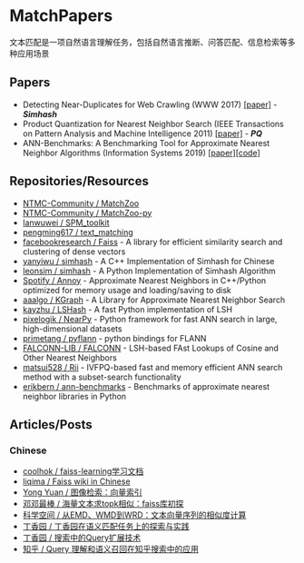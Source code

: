 # MatchPapers

文本匹配是一项自然语言理解任务，包括自然语言推断、问答匹配、信息检索等多种应用场景

## Papers
- Detecting Near-Duplicates for Web Crawling (WWW 2017) [[paper]](http://www.wwwconference.org/www2007/papers/paper215.pdf) - ***Simhash***
- Product Quantization for Nearest Neighbor Search (IEEE Transactions on Pattern Analysis and Machine Intelligence 2011) [[paper]](https://hal.inria.fr/file/index/docid/514462/filename/paper_hal.pdf) - ***PQ***
- ANN-Benchmarks: A Benchmarking Tool for Approximate Nearest Neighbor Algorithms (Information Systems 2019) [[paper]](https://arxiv.org/abs/1807.05614)[[code]](https://github.com/erikbern/ann-benchmarks)

## Repositories/Resources
- [NTMC-Community / MatchZoo](https://github.com/NTMC-Community/MatchZoo)
- [NTMC-Community / MatchZoo-py](https://github.com/NTMC-Community/MatchZoo-py)
- [lanwuwei / SPM_toolkit](https://github.com/lanwuwei/SPM_toolkit)
- [pengming617 / text_matching](https://github.com/pengming617/text_matching)
- [facebookresearch / Faiss](https://github.com/facebookresearch/faiss) - A library for efficient similarity search and clustering of dense vectors
- [yanyiwu / simhash](https://github.com/yanyiwu/simhash) - A C++ Implementation of Simhash for Chinese
- [leonsim / simhash](https://github.com/leonsim/simhash) - A Python Implementation of Simhash Algorithm
- [Spotify / Annoy](https://github.com/spotify/annoy) - Approximate Nearest Neighbors in C++/Python optimized for memory usage and loading/saving to disk
- [aaalgo / KGraph](https://github.com/aaalgo/kgraph) - A Library for Approximate Nearest Neighbor Search
- [kayzhu / LSHash](https://github.com/kayzhu/LSHash) - A fast Python implementation of LSH
- [pixelogik / NearPy](https://github.com/pixelogik/NearPy) - Python framework for fast ANN search in large, high-dimensional datasets
- [primetang / pyflann](https://github.com/primetang/pyflann) - python bindings for FLANN
- [FALCONN-LIB / FALCONN](https://github.com/FALCONN-LIB/FALCONN) - LSH-based FAst Lookups of Cosine and Other Nearest Neighbors
- [matsui528 / Rii](https://github.com/matsui528/rii) - IVFPQ-based fast and memory efficient ANN search method with a subset-search functionality
- [erikbern / ann-benchmarks](https://github.com/erikbern/ann-benchmarks) - Benchmarks of approximate nearest neighbor libraries in Python

## Articles/Posts
### Chinese
- [coolhok / faiss-learning学习文档](https://github.com/coolhok/faiss-learning)
- [liqima / Faiss wiki in Chinese](https://github.com/liqima/faiss_note)
- [Yong Yuan / 图像检索：向量索引](http://yongyuan.name/blog/vector-ann-search.html)
- [邓邓最棒 / 海量文本求topk相似：faiss库初探](https://mp.weixin.qq.com/s/lS4sn1BFf-kvEKi4Ve74pQ)
- [科学空间 / 从EMD、WMD到WRD：文本向量序列的相似度计算](https://kexue.fm/archives/7388)
- [丁香园 / 丁香园在语义匹配任务上的探索与实践](https://zhuanlan.zhihu.com/p/69356170)
- [丁香园 / 搜索中的Query扩展技术](https://zhuanlan.zhihu.com/p/138551957)
- [知乎 / Query 理解和语义召回在知乎搜索中的应用](https://mp.weixin.qq.com/s?__biz=MzU1NTMyOTI4Mw==&mid=2247496409&idx=1&sn=7b2f5984d71454e1a2812321f6018cf8&scene=21#wechat_redirect)
